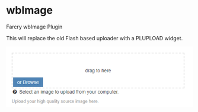 # wbImage
Farcry wbImage Plugin

This will replace the old Flash based uploader with a PLUPLOAD widget.

![Image](/www/images/uploader-image.png)